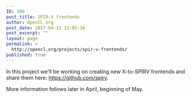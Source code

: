 ```yaml
---
ID: 106
post_title: SPIR-V frontends
author: OpenCL.org
post_date: 2017-04-11 12:05:16
post_excerpt: ""
layout: page
permalink: >
  http://opencl.org/projects/spir-v-frontends/
published: true
---
```

In this project we'll be working on creating new X-to-SPIRV frontends and share them here: <a href="https://github.com/spirv">https://github.com/spirv</a>.

More information follows later in April, beginning of May.